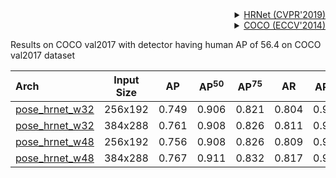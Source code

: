 <!-- [ALGORITHM] -->

<details>
<summary align="right"><a href="http://openaccess.thecvf.com/content_CVPR_2019/html/Sun_Deep_High-Resolution_Representation_Learning_for_Human_Pose_Estimation_CVPR_2019_paper.html">HRNet (CVPR'2019)</a></summary>

```bibtex
@inproceedings{sun2019deep,
  title={Deep high-resolution representation learning for human pose estimation},
  author={Sun, Ke and Xiao, Bin and Liu, Dong and Wang, Jingdong},
  booktitle={Proceedings of the IEEE conference on computer vision and pattern recognition},
  pages={5693--5703},
  year={2019}
}
```

</details>

<!-- [DATASET] -->

<details>
<summary align="right"><a href="https://link.springer.com/chapter/10.1007/978-3-319-10602-1_48">COCO (ECCV'2014)</a></summary>

```bibtex
@inproceedings{lin2014microsoft,
  title={Microsoft coco: Common objects in context},
  author={Lin, Tsung-Yi and Maire, Michael and Belongie, Serge and Hays, James and Perona, Pietro and Ramanan, Deva and Doll{\'a}r, Piotr and Zitnick, C Lawrence},
  booktitle={European conference on computer vision},
  pages={740--755},
  year={2014},
  organization={Springer}
}
```

</details>

Results on COCO val2017 with detector having human AP of 56.4 on COCO val2017 dataset

| Arch                                          | Input Size |  AP   | AP<sup>50</sup> | AP<sup>75</sup> |  AR   | AR<sup>50</sup> |                     ckpt                      |                      log                      |
| :-------------------------------------------- | :--------: | :---: | :-------------: | :-------------: | :---: | :-------------: | :-------------------------------------------: | :-------------------------------------------: |
| [pose_hrnet_w32](/configs/body_2d_keypoint/topdown_heatmap/coco/td-hm_hrnet-w32_8xb64-210e_coco-256x192.py) |  256x192   | 0.749 |      0.906      |      0.821      | 0.804 |      0.945      | [ckpt](https://download.openmmlab.com/mmpose/v1/body_2d_keypoint/topdown_heatmap/coco/td-hm_hrnet-w32_8xb64-210e_coco-256x192-81c58e40_20220909.pth) | [log](https://download.openmmlab.com/mmpose/v1/body_2d_keypoint/topdown_heatmap/coco/td-hm_hrnet-w32_8xb64-210e_coco-256x192_20220909.log) |
| [pose_hrnet_w32](/configs/body_2d_keypoint/topdown_heatmap/coco/td-hm_hrnet-w32_8xb64-210e_coco-384x288.py) |  384x288   | 0.761 |      0.908      |      0.826      | 0.811 |      0.944      | [ckpt](https://download.openmmlab.com/mmpose/v1/body_2d_keypoint/topdown_heatmap/coco/td-hm_hrnet-w32_8xb64-210e_coco-384x288-ca5956af_20220909.pth) | [log](https://download.openmmlab.com/mmpose/v1/body_2d_keypoint/topdown_heatmap/coco/td-hm_hrnet-w32_8xb64-210e_coco-384x288_20220909.log) |
| [pose_hrnet_w48](/configs/body_2d_keypoint/topdown_heatmap/coco/td-hm_hrnet-w48_8xb32-210e_coco-256x192.py) |  256x192   | 0.756 |      0.908      |      0.826      | 0.809 |      0.945      | [ckpt](https://download.openmmlab.com/mmpose/v1/body_2d_keypoint/topdown_heatmap/coco/td-hm_hrnet-w48_8xb32-210e_coco-256x192-0e67c616_20220913.pth) | [log](https://download.openmmlab.com/mmpose/v1/body_2d_keypoint/topdown_heatmap/coco/td-hm_hrnet-w48_8xb32-210e_coco-256x192_20220913.log) |
| [pose_hrnet_w48](/configs/body_2d_keypoint/topdown_heatmap/coco/td-hm_hrnet-w48_8xb32-210e_coco-384x288.py) |  384x288   | 0.767 |      0.911      |      0.832      | 0.817 |      0.947      | [ckpt](https://download.openmmlab.com/mmpose/v1/body_2d_keypoint/topdown_heatmap/coco/td-hm_hrnet-w48_8xb32-210e_coco-384x288-c161b7de_20220915.pth) | [log](https://download.openmmlab.com/mmpose/v1/body_2d_keypoint/topdown_heatmap/coco/td-hm_hrnet-w48_8xb32-210e_coco-384x288_20220915.log) |
